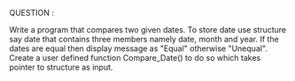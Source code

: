QUESTION :

Write a program that compares two given dates. To store date use structure say date that 
contains three members namely date, month and year. If the dates are equal then display message 
as "Equal" otherwise "Unequal". Create a user defined function Compare_Date() to do so which 
takes pointer to structure as input.
